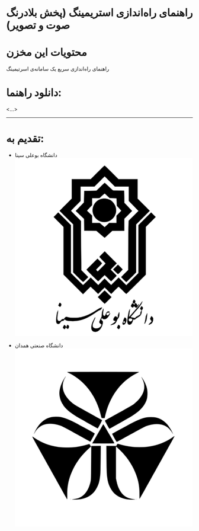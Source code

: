 راهنمای راه‌اندازی استریمینگ (پخش بلادرنگ صوت و تصویر)
===

# محتویات این مخزن
راهنمای راه‌اندازی سریع یک سامانه‌ی اسرتیمینگ

# دانلود راهنما:
<...>

<hr/>

# تقدیم به:

- دانشگاه بوعلی سینا
![لوگوی دانشگاه بوعلی سینا](meta/BASU.svg)

- دانشگاه صنعتی همدان
![لوگوی دانشگاه صنعتی همدان](meta/HUT.svg)
